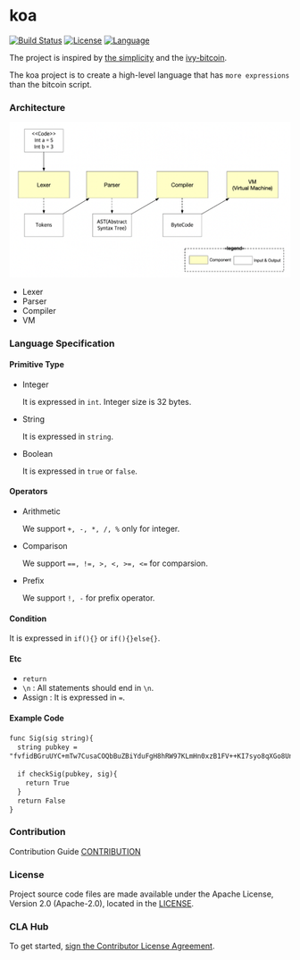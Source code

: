 # koa 
[![Build Status](https://travis-ci.org/DE-labtory/koa.svg?branch=master)](https://travis-ci.org/DE-labtory/koa)
[![License](https://img.shields.io/badge/License-Apache%202.0-blue.svg)](https://opensource.org/licenses/Apache-2.0) [![Language](https://img.shields.io/badge/language-go-orange.svg)](https://golang.org)

The project is inspired by [the simplicity](https://blockstream.com/simplicity.pdf) and the [ivy-bitcoin](https://github.com/ivy-lang/ivy-bitcoin).

The koa project is to create a high-level language that has `more expressions` than the bitcoin script.



### Architecture

![koa architecture](image/koa-architecture.png)

- Lexer
- Parser
- Compiler
- VM

### Language Specification

#### Primitive Type
- Integer

  It is expressed in `int`. Integer size is 32 bytes.

- String

  It is expressed in `string`.

- Boolean

  It is expressed in `true` or `false`.

#### Operators
- Arithmetic

  We support `+, -, *, /, %` only for integer.

- Comparison

  We support `==, !=, >, <, >=, <=` for comparsion.

- Prefix

  We support `!, -` for prefix operator.

#### Condition
It is expressed in `if(){}` or `if(){}else{}`.

#### Etc
- `return`
- `\n` : All statements should end in `\n`.
- Assign : It is expressed in `=`.

#### Example Code
```
func Sig(sig string){
  string pubkey = "fvfidBGruUYC+mTw7CusaCOQbBuZBiYduFgH8hRW97KLmHn0xzB1FV++KI7syo8qXGo8Un24WP40IT78XjKO"

  if checkSig(pubkey, sig){
    return True
  }
  return False
}
```

### Contribution
Contribution Guide
[CONTRIBUTION](CONTRIBUTING.md)

### License

Project source code files are made available under the Apache License, Version 2.0 (Apache-2.0), located in the [LICENSE](LICENSE).


### CLA Hub

To get started, <a href="https://www.clahub.com/agreements/DE-labtory/koa">sign the Contributor License Agreement</a>.
